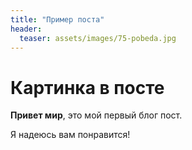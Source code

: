 ```yaml
---
title: "Пример поста"
header:
  teaser: assets/images/75-pobeda.jpg
---
```

# Картинка в посте

**Привет мир**, это мой первый блог пост.

Я надеюсь вам понравится!